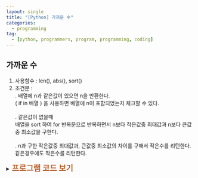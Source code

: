 ```yaml
---
layout: single
title: "[Python] 가까운 수"
categories:
  - programming
tag:
  - [python, programmers, program, programming, coding]
---
```


## 가까운 수  

1. 사용함수 : len(), abs(), sort()
2. 조건문 :  
  . 배열에 n과 같은값이 있으면 n을 반환한다.  
    ( if in 배열 ) 을 사용하면 배열에 n이 포함되었는지 체크할 수 있다.<br /><br />
  . 같은값이 없을때  
     배열을 sort 하여 for 반복문으로 반복하면서 n보다 작은값중 최대값과 n보다 큰값중 최소값을 구한다.<br /><br />
  . n과 구한 작은값중 최대값과, 큰값중 최소값의 차이를 구해서
     작은수를 리턴한다. 같은경우에도 작은수를 리턴한다.
   

<details>
    <summary><span style="font-size:1.5em; font-weight:bold; color:#BA602B">프로그램 코드 보기</span></summary>
    <div markdown="1">  

```python
def solution(array, n):
    answer = 0
    n_max = 0
    n_min = 0
    
    if n in array: # n과 같은 요소가 있으면 n을 반환
        answer = n
    else: # n과 같은 요소가 없을때
        array.sort()
        n_max = array[0] # sort 한 배열값중 가장 작은값
        n_min = array[len(array)-1] # sort 한 배열값중 가장 큰값
        for i in array:
            if i < n and i > n_max: # n보다 작은값중 최대값울 구한다.
                n_max = i
            elif i > n and i < n_min: # n보다 큰값중 최소값을 구한다.
                n_min = i
        a1 = abs(n - n_max)
        a2 = abs(n - n_min)
        if a1 == a2 or a1 < a2: # n보다 작은값, 큰값 차이 중 같거나 작으면 작은값중 최대값을 리턴
            answer = n_max
        else:
            answer = n_min

    return answer
```
</div>
</details> 
